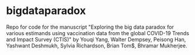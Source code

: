 # bigdataparadox
Repo for code for the manuscript "Exploring the big data paradox for various estimands using vaccination data from the global COVID-19 Trends and Impact Survey (CTIS)" by Youqi Yang, Walter Dempsey, Peisong Han, Yashwant Deshmukh, Sylvia Richardson, Brian Tom$, Bhramar Mukherjee.
